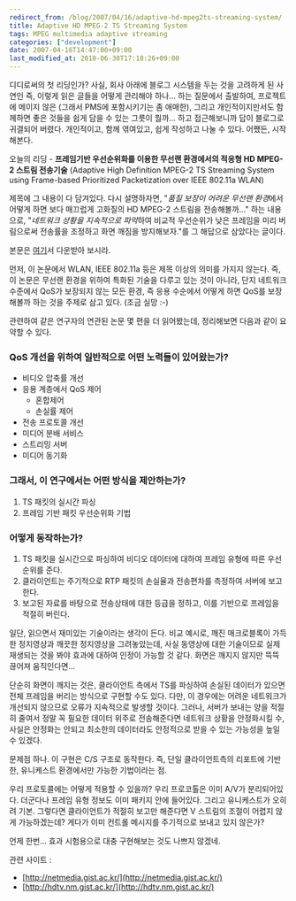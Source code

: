 ```yaml
---
redirect_from: /blog/2007/04/16/adaptive-hd-mpeg2ts-streaming-system/
title: Adaptive HD MPEG-2 TS Streaming System
tags: MPEG multimedia adaptive streaming
categories: ["development"]
date: 2007-04-16T14:47:00+09:00
last_modified_at: 2010-06-30T17:18:26+09:00
---
```

디디로써의 첫 리딩인가? 사실, 회사 아래에 블로그 시스템을 두는 것을
고려하게 된 사연인 즉, 이렇게 읽은 글들을 어떻게 관리해야 하나... 하는
질문에서 출발하여, 프로젝트에 메이지 않은 (그래서 PMS에 포함시키기는
좀 애매한), 그리고 개인적이지만서도 함께하면 좋은 것들을 쉽게 담을 수
있는 그릇이 뭘까... 하고 접근해보니까 답이 블로그로 귀결되어 버렸다.
개인적이고, 함께 엮여있고, 쉽게 작성하고 나눌 수 있다.
어쨌든, 시작해본다.

오늘의 리딩 - **프레임기반 우선순위화를 이용한 무선랜 환경에서의 적응형
HD MPEG-2 스트림 전송기술** (Adaptive High Definition MPEG-2 TS Streaming
System using Frame-based Prioritized Packetization over IEEE 802.11a WLAN)

제목에 그 내용이 다 담겨있다. 다시 설명하자면, "*품질 보장이 어려운
무선랜 환경*에서 어떻게 하면 보다 매끄럽게 고화질의 HD MPEG-2 스트림을
전송해볼까..." 하는 내용으로, "*네트워크 상황을 지속적으로 파악*하여
비교적 우선순위가 낮은 프레임을 미리 버림으로써 전송률을 조정하고 화면
깨짐을 방지해보자."를 그 해답으로 삼았다는 글이다.

본문은 [여기](http://netmedia.gist.ac.kr/%7Eshpark/publication/IC-3-VCIP2005_WLAN_HD_Streaming.pdf)서
다운받아 보시라.

먼저, 이 논문에서 WLAN, IEEE 802.11a 등은 제목 이상의 의미를 가지지
않는다. 즉, 이 논문은 무선랜 환경을 위하여 특화된 기술을 다루고 있는
것이 아니라, 단지 네트워크 수준에서 QoS가 보장되지 않는 모든 환경,
즉 응용 수순에서 어떻게 하면 QoS를 보장해볼까 하는 것을 주제로 삼고
있다. (조금 실망 :-)

관련하여 같은 연구자의 연관된 논문 몇 편을 더 읽어봤는데, 정리해보면
다음과 같이 요약할 수 있다.

### QoS 개선을 위하여 일반적으로 어떤 노력들이 있어왔는가?

- 비디오 압축률 개선
- 응용 계층에서 QoS 제어
  - 혼합제어
  - 손실률 제어
- 전송 프로토콜 개선
- 미디어 분배 서비스
- 스트리밍 서버
- 미디어 동기화

### 그래서, 이 연구에서는 어떤 방식을 제안하는가?

1. TS 패킷의 실시간 파싱
2. 프레임 기반 패킷 우선순위화 기법

### 어떻게 동작하는가?

1. TS 패킷을 실시간으로 파싱하여 비디오 데이터에 대하여 프레임 유형에
   따른 우선순위를 준다.
2. 클라이언트는 주기적으로 RTP 패킷의 손실율과 전송편차를 측정하여
   서버에 보고한다.
3. 보고된 자료를 바탕으로 전송상태에 대한 등급을 정하고, 이를 기반으로
   프레임을 적절히 버린다.

일단, 읽으면서 재미있는 기술이라는 생각이 든다. 비교 예시로, 깨진
매크로블록이 가득한 정지영상과 깨끗한 정지영상을 그려놓았는데, 사실
동영상에 대한 기술이므로 실제 재생되는 것을 봐야 효과에 대하여 인정이
가능할 것 같다. 화면은 깨지지 않지만 뜩뜩 끊어져 움직인다면...

단순히 화면이 깨지는 것은, 클라이언트 측에서 TS를 파싱하여 손실된
데이터가 있으면 전체 프레임을 버리는 방식으로 구현할 수도 있다. 다만,
이 경우에는 어려운 네트워크가 개선되지 않으므로 오류가 지속적으로
발생할 것이다. 그러나, 서버가 보내는 양을 적절히 줄여서 정말 꼭 필요한
데이터 위주로 전송해준다면 네트워크 상황을 안정화시킬 수, 사실은
안정화는 안되고 최소한의 데이터라도 안정적으로 받을 수 있는 가능성을
높일 수 있겠다.

문제점 하나. 이 구현은 C/S 구조로 동작한다. 즉, 단일 클라이언트측의
리포트에 기반한, 유니케스트 환경에서만 가능한 기법이라는 점.

우리 프로토콜에는 어떻게 적용할 수 있을까? 우리 프로코톨은 이미 A/V가
분리되어있다. 더군다나 프레임 유형 정보도 이미 패키지 안에 들어있다.
그리고 유니케스트가 오히려 기본. 그렇다면 클라이언트가 적절히 보고만
해준다면 V 스트림의 조절이 어렵지 않게 가능하겠는데? 게다가 이미
컨트롤 메시지를 주기적으로 보내고 있지 않은가?

언제 한번... 효과 시험용으로 대충 구현해보는 것도 나쁘지 않겠네.

관련 사이트 :

* [http://netmedia.gist.ac.kr/](http://netmedia.gist.ac.kr/)  
* [http://hdtv.nm.gist.ac.kr/](http://hdtv.nm.gist.ac.kr/)

